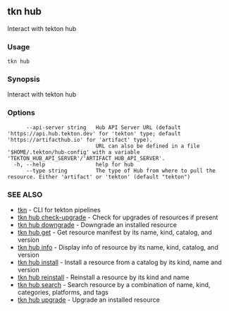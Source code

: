 ## tkn hub

Interact with tekton hub

### Usage

```
tkn hub
```

### Synopsis

Interact with tekton hub

### Options

```
      --api-server string   Hub API Server URL (default 'https://api.hub.tekton.dev' for 'tekton' type; default 'https://artifacthub.io' for 'artifact' type).
                            URL can also be defined in a file '$HOME/.tekton/hub-config' with a variable 'TEKTON_HUB_API_SERVER'/'ARTIFACT_HUB_API_SERVER'.
  -h, --help                help for hub
      --type string         The type of Hub from where to pull the resource. Either 'artifact' or 'tekton' (default "tekton")
```

### SEE ALSO

* [tkn](tkn.md)	 - CLI for tekton pipelines
* [tkn hub check-upgrade](tkn_hub_check-upgrade.md)	 - Check for upgrades of resources if present
* [tkn hub downgrade](tkn_hub_downgrade.md)	 - Downgrade an installed resource
* [tkn hub get](tkn_hub_get.md)	 - Get resource manifest by its name, kind, catalog, and version
* [tkn hub info](tkn_hub_info.md)	 - Display info of resource by its name, kind, catalog, and version
* [tkn hub install](tkn_hub_install.md)	 - Install a resource from a catalog by its kind, name and version
* [tkn hub reinstall](tkn_hub_reinstall.md)	 - Reinstall a resource by its kind and name
* [tkn hub search](tkn_hub_search.md)	 - Search resource by a combination of name, kind, categories, platforms, and tags
* [tkn hub upgrade](tkn_hub_upgrade.md)	 - Upgrade an installed resource

